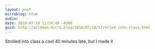 ```yaml
---
layout: post
microblog: true
audio: 
date: 2018-07-10 11:54:49 -0500
guid: http://aclaman.micro.blog/2018/07/10/strolled-into-class.html
---
```

Strolled into class a cool 40 minutes late, but I made it
